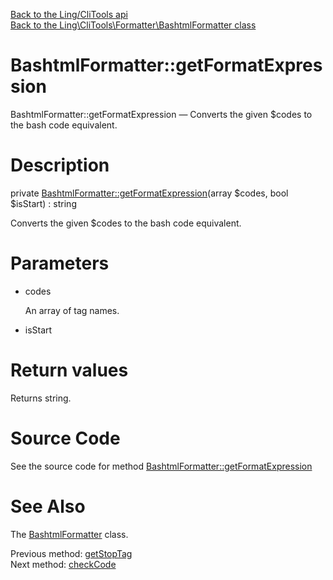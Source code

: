 [Back to the Ling/CliTools api](https://github.com/lingtalfi/CliTools/blob/master/doc/api/Ling/CliTools.md)<br>
[Back to the Ling\CliTools\Formatter\BashtmlFormatter class](https://github.com/lingtalfi/CliTools/blob/master/doc/api/Ling/CliTools/Formatter/BashtmlFormatter.md)


BashtmlFormatter::getFormatExpression
================



BashtmlFormatter::getFormatExpression — Converts the given $codes to the bash code equivalent.




Description
================


private [BashtmlFormatter::getFormatExpression](https://github.com/lingtalfi/CliTools/blob/master/doc/api/Ling/CliTools/Formatter/BashtmlFormatter/getFormatExpression.md)(array $codes, bool $isStart) : string




Converts the given $codes to the bash code equivalent.




Parameters
================


- codes

    An array of tag names.

- isStart

    


Return values
================

Returns string.








Source Code
===========
See the source code for method [BashtmlFormatter::getFormatExpression](https://github.com/lingtalfi/CliTools/blob/master/Formatter/BashtmlFormatter.php#L397-L436)


See Also
================

The [BashtmlFormatter](https://github.com/lingtalfi/CliTools/blob/master/doc/api/Ling/CliTools/Formatter/BashtmlFormatter.md) class.

Previous method: [getStopTag](https://github.com/lingtalfi/CliTools/blob/master/doc/api/Ling/CliTools/Formatter/BashtmlFormatter/getStopTag.md)<br>Next method: [checkCode](https://github.com/lingtalfi/CliTools/blob/master/doc/api/Ling/CliTools/Formatter/BashtmlFormatter/checkCode.md)<br>

